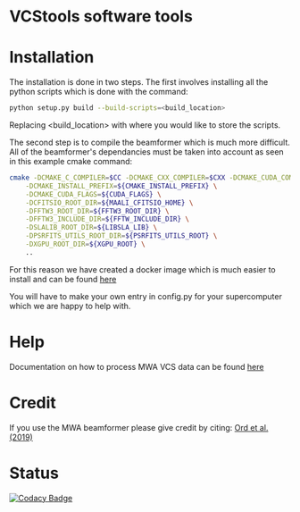 VCStools software tools
======


Installation
======
The installation is done in two steps. The first involves installing all the python scripts which is done with the command:
```bash
python setup.py build --build-scripts=<build_location>
```
Replacing <build_location> with where you would like to store the scripts.

The second step is to compile the beamformer which is much more difficult. All of the beamformer's dependancies must be taken into account as seen in this example cmake command:
```bash
cmake -DCMAKE_C_COMPILER=$CC -DCMAKE_CXX_COMPILER=$CXX -DCMAKE_CUDA_COMPILER=$CUDA_COMPILER \
    -DCMAKE_INSTALL_PREFIX=${CMAKE_INSTALL_PREFIX} \
    -DCMAKE_CUDA_FLAGS=${CUDA_FLAGS} \
    -DCFITSIO_ROOT_DIR=${MAALI_CFITSIO_HOME} \
    -DFFTW3_ROOT_DIR=${FFTW3_ROOT_DIR} \
    -DFFTW3_INCLUDE_DIR=${FFTW_INCLUDE_DIR} \
    -DSLALIB_ROOT_DIR=${LIBSLA_LIB} \
    -DPSRFITS_UTILS_ROOT_DIR=${PSRFITS_UTILS_ROOT} \
    -DXGPU_ROOT_DIR=${XGPU_ROOT} \
    ..
```

For this reason we have created a docker image which is much easier to install and can be found [here](https://cloud.docker.com/u/cirapulsarsandtransients/repository/docker/cirapulsarsandtransients/vcstools)

You will have to make your own entry in config.py for your supercomputer which we are happy to help with.

Help
======
Documentation on how to process MWA VCS data can be found [here](https://wiki.mwatelescope.org/display/MP/Documentation)

Credit
======
If you use the MWA beamformer please give credit by citing:
[Ord et al. (2019)](https://ui.adsabs.harvard.edu/abs/2019PASA...36...30O/abstract)

Status
=====
[![Codacy Badge](https://api.codacy.com/project/badge/Grade/c5935a38ea9d4ec7a5c78fe107766cda)](https://www.codacy.com/manual/CIRA-Pulsars-and-Transients-Group/vcstools?utm_source=github.com&amp;utm_medium=referral&amp;utm_content=CIRA-Pulsars-and-Transients-Group/vcstools&amp;utm_campaign=Badge_Grade)
